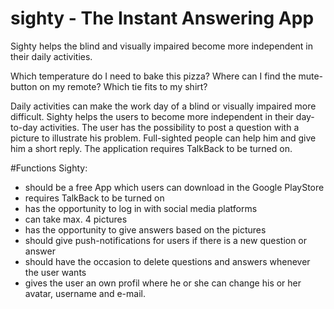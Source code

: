 # sighty - The Instant Answering App

Sighty helps the blind and visually impaired become more independent in their daily activities.


Which temperature do I need to bake this pizza? Where can I find the mute-button on my remote? Which tie fits to my shirt?


Daily activities can make the work day of a blind or visually impaired more difficult. Sighty helps the users to become more independent in their day-to-day activities. 
The user has the possibility to post a question with a picture to illustrate his problem. Full-sighted people can help him and give him a short reply. The application requires TalkBack to be turned on. 

#Functions
Sighty:
- should be a free App which users can download in the Google PlayStore
- requires TalkBack to be turned on
- has the opportunity to log in with social media platforms
- can take max. 4 pictures
- has the opportunity to give answers based on the pictures
- should give push-notifications for users if there is a new question or answer 
- should have the occasion to delete questions and answers whenever the user wants
- gives the user an own profil where he or she can change his or her avatar, username and e-mail.

